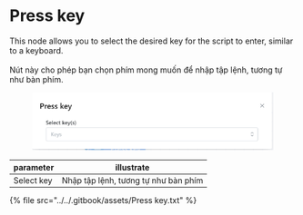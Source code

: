 # Press key

This node allows you to select the desired key for the script to enter, similar to a keyboard.\
\
Nút này cho phép bạn chọn phím mong muốn để nhập tập lệnh, tương tự như bàn phím.



<figure><img src="../../.gitbook/assets/Press key.png" alt=""><figcaption></figcaption></figure>



| parameter  | illustrate                           |
| ---------- | ------------------------------------ |
| Select key | Nhập tập lệnh, tương tự như bàn phím |



{% file src="../../.gitbook/assets/Press key.txt" %}
